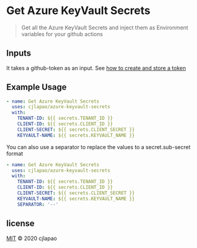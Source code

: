 # Get Azure KeyVault Secrets

> Get all the Azure KeyVault Secrets and inject them as Environment variables
> for your github actions

## Inputs

It takes a github-token as an input. See [how to create and store a token](https://docs.github.com/en/actions/configuring-and-managing-workflows/creating-and-storing-encrypted-secrets)

## Example Usage

```yml
- name: Get Azure KeyVault Secrets
  uses: cjlapao/azure-keyvault-secrets
  with:
    TENANT-ID: ${{ secrets.TENANT_ID }}
    CLIENT-ID: ${{ secrets.CLIENT_ID }}
    CLIENT-SECRET: ${{ secrets.CLIENT_SECRET }}
    KEYVAULT-NAME: ${{ secrets.KEYVAULT_NAME }}
```

You can also use a separator to replace the values to a secret.sub-secret format

```yml
- name: Get Azure KeyVault Secrets
  uses: cjlapao/azure-keyvault-secrets
  with:
    TENANT-ID: ${{ secrets.TENANT_ID }}
    CLIENT-ID: ${{ secrets.CLIENT_ID }}
    CLIENT-SECRET: ${{ secrets.CLIENT_SECRET }}
    KEYVAULT-NAME: ${{ secrets.KEYVAULT_NAME }}
    SEPARATOR: '--'
```

## license

[MIT](/LICENSE) &copy; 2020 cjlapao
